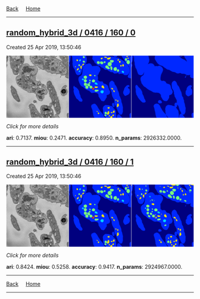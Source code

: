 
[Back](..)&nbsp;&nbsp;&nbsp;&nbsp;&nbsp;[Home](https://leapmanlab.github.io/snapshots)

---

<div class="summary"><a href="0"><h2>random_hybrid_3d / 0416 / 160 / 0</h2></a><p>Created 25 Apr 2019, 13:50:46
</p><a href="0"><img src="0/media/summary.png" align="center"></a><p>
<i>Click for more details</i>
</p></div>

**ari**: 0.7137. **miou**: 0.2471. **accuracy**: 0.8950. **n_params**: 2926332.0000. 

---

<div class="summary"><a href="1"><h2>random_hybrid_3d / 0416 / 160 / 1</h2></a><p>Created 25 Apr 2019, 13:50:46
</p><a href="1"><img src="1/media/summary.png" align="center"></a><p>
<i>Click for more details</i>
</p></div>

**ari**: 0.8424. **miou**: 0.5258. **accuracy**: 0.9417. **n_params**: 2924967.0000. 

---

[Back](..)&nbsp;&nbsp;&nbsp;&nbsp;&nbsp;[Home](https://leapmanlab.github.io/snapshots)

---